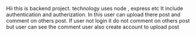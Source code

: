 Hii this is backend project.
technology uses node , express etc
It include authentication and autherization.
In this user can upload there post and comment on others post.
If user not login it do not comment on others post but user can see the comment
user also create account to upload post 
